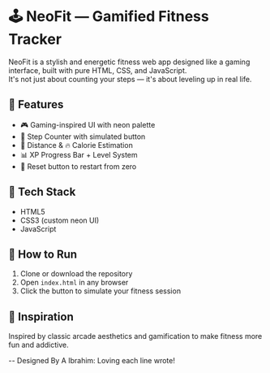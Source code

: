 # 🕹️ NeoFit — Gamified Fitness Tracker

NeoFit is a stylish and energetic fitness web app designed like a gaming interface, built with pure HTML, CSS, and JavaScript.  
It's not just about counting your steps — it's about leveling up in real life.

## 🚀 Features

- 🎮 Gaming-inspired UI with neon palette
- 👣 Step Counter with simulated button
- 📏 Distance & 🔥 Calorie Estimation
- 📊 XP Progress Bar + Level System
- 🔄 Reset button to restart from zero

## 🎨 Tech Stack

- HTML5
- CSS3 (custom neon UI)
- JavaScript 

## 📂 How to Run

1. Clone or download the repository  
2. Open `index.html` in any browser  
3. Click the button to simulate your fitness session


## 🧠 Inspiration

Inspired by classic arcade aesthetics and gamification to make fitness more fun and addictive.

--
Designed By A Ibrahim: Loving each line wrote!
